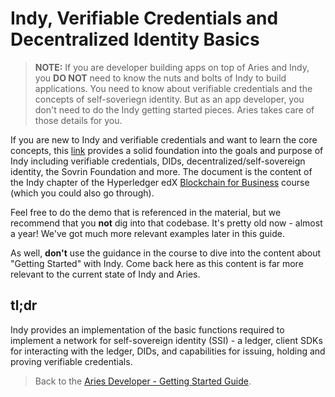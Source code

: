# Indy, Verifiable Credentials and Decentralized Identity Basics

> **NOTE:** If you are developer building apps on top of Aries and Indy, you **DO NOT** need to know the nuts and bolts of Indy to build applications. You need to know about verifiable credentials and the concepts of self-soveriegn identity. But as an app developer, you don't need to do the Indy getting started pieces. Aries takes care of those details for you.

If you are new to Indy and verifiable credentials and want to learn the core concepts, this [link](https://github.com/hyperledger/education/blob/master/LFS171x/docs/introduction-to-hyperledger-indy.md) provides a solid foundation into the goals and purpose of Indy including verifiable credentials, DIDs, decentralized/self-sovereign identity, the Sovrin Foundation and more. The document is the content of the Indy chapter of the Hyperledger edX [Blockchain for Business](https://www.edx.org/course/blockchain-for-business-an-introduction-to-hyperledger-technologies) course (which you could also go through). 

Feel free to do the demo that is referenced in the material, but we recommend that you **not** dig into that codebase. It's pretty old now - almost a year!  We've got much more relevant examples later in this guide.

As well, **don't** use the guidance in the course to dive into the content about "Getting Started" with Indy. Come back here as this content is far more relevant to the current state of Indy and Aries.

## tl;dr

Indy provides an implementation of the basic functions required to implement a network for self-sovereign identity (SSI) - a ledger, client SDKs for interacting with the ledger, DIDs, and capabilities for issuing, holding and proving verifiable credentials.

> Back to the [Aries Developer - Getting Started Guide](README.md).